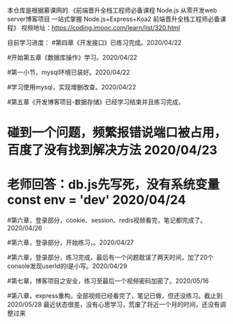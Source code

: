 本仓库是根据慕课网的
《前端晋升全栈工程师必备课程 Node.js 从零开发web server博客项目 一站式掌握 Node.js+Express+Koa2 前端晋升全栈工程师必备课程》
视频地址：https://coding.imooc.com/learn/list/320.html

目前学习进度：
#第四章《开发接口》已练习完成。2020/04/22

#开始第五章《数据库操作》学习。2020/04/22

#第一小节，mysql环境已装好。2020/04/22

#学习使用mysql，实现增删改查。2020/04/22

#第五章《开发博客项目-数据存储》已经学习结束并且练习完成，
#   碰到一个问题，频繁报错说端口被占用，百度了没有找到解决方法 2020/04/23
#   老师回答：db.js先写死，没有系统变量 const env = 'dev'  2020/04/24

#第六章，登录部分，cookie、session、redis视频看完，笔记都完成了。2020/04/26

#第六章，登录部分，开始练习，。2020/04/27

#第六章，登录部分，练习完成，最后有一个问题耽误了两天时间，加了20个console发现userId的I是小写。2020/04/29

#第七章，博客项目之安全，练习至最后一个视频密码加密了。2020/05/16

#第八章，express重构，全部视频已经看完了，笔记已做，但还没练习。截止到2020/05/28
最近状态很差，没有心思学习，荒废了将近一个月的时间，还没有调整过来



